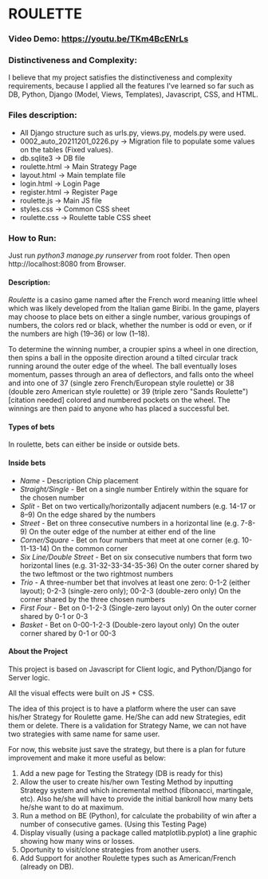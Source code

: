 # ROULETTE
### Video Demo: https://youtu.be/TKm4BcENrLs

### Distinctiveness and Complexity:
I believe that my project satisfies the distinctiveness and complexity requirements, because I applied all the features I've learned so far such as DB, Python, Django (Model, Views, Templates), Javascript, CSS, and HTML.

### Files description:
- All Django structure such as urls.py, views.py, models.py were used.
- 0002_auto_20211201_0226.py -> Migration file to populate some values on the tables (Fixed values).
- db.sqlite3 -> DB file
- roulette.html -> Main Strategy Page
- layout.html -> Main template file
- login.html -> Login Page
- register.html -> Register Page
- roulette.js -> Main JS file
- styles.css -> Common CSS sheet
- roulette.css -> Roulette table CSS sheet

### How to Run:
Just run *python3 manage.py runserver* from root folder. Then open http://localhost:8080 from Browser.

#### Description:

*Roulette* is a casino game named after the French word meaning little wheel which was likely developed from the Italian game Biribi.
In the game, players may choose to place bets on either a single number, various groupings of numbers, the colors red or black, whether the number is odd or even, or if the numbers are high (19–36) or low (1–18).

To determine the winning number, a croupier spins a wheel in one direction, then spins a ball in the opposite direction around a tilted circular track running around the outer edge of the wheel.
The ball eventually loses momentum, passes through an area of deflectors, and falls onto the wheel and into one of 37 (single zero French/European style roulette)
or 38 (double zero American style roulette) or 39 (triple zero "Sands Roulette")[citation needed] colored and numbered pockets on the wheel.
The winnings are then paid to anyone who has placed a successful bet.

#### Types of bets
In roulette, bets can either be inside or outside bets.

#### Inside bets
- *Name* - Description	Chip placement
- *Straight/Single*	- Bet on a single number	Entirely within the square for the chosen number
- *Split*	- Bet on two vertically/horizontally adjacent numbers (e.g. 14-17 or 8–9)	On the edge shared by the numbers
- *Street* - Bet on three consecutive numbers in a horizontal line (e.g. 7-8-9)	On the outer edge of the number at either end of the line
- *Corner/Square* - Bet on four numbers that meet at one corner (e.g. 10-11-13-14)	On the common corner
- *Six Line/Double Street* - Bet on six consecutive numbers that form two horizontal lines (e.g. 31-32-33-34-35-36)	On the outer corner shared by the two leftmost or the two rightmost numbers
- *Trio* - A three-number bet that involves at least one zero: 0-1-2 (either layout); 0-2-3 (single-zero only); 00-2-3 (double-zero only)	On the corner shared by the three chosen numbers
- *First Four* - Bet on 0-1-2-3 (Single-zero layout only)	On the outer corner shared by 0-1 or 0-3
- *Basket* - Bet on 0-00-1-2-3 (Double-zero layout only)	On the outer corner shared by 0-1 or 00-3

#### About the Project
This project is based on Javascript for Client logic, and Python/Django for Server logic. 

All the visual effects were built on JS + CSS.

The idea of this project is to have a platform where the user can save his/her Strategy for Roulette game. He/She can add new Strategies, edit them or delete.
There is a validation for Strategy Name, we can not have two strategies with same name for same user.

For now, this website just save the strategy, but there is a plan for future improvement and make it more useful as below:

1. Add a new page for Testing the Strategy (DB is ready for this)
2. Allow the user to create his/her own Testing Method by inputting Strategy system and which incremental method (fibonacci, martingale, etc). Also he/she will have to provide the initial bankroll how many bets he/she want to do at maximum.
3. Run a method on BE (Python), for calculate the probability of win after a number of consecutive games. (Using this Testing Page)
4. Display visually (using a package called matplotlib.pyplot) a line graphic showing how many wins or losses. 
5. Oportunity to visit/clone strategies from another users.
6. Add Support for another Roulette types such as American/French (already on DB).
